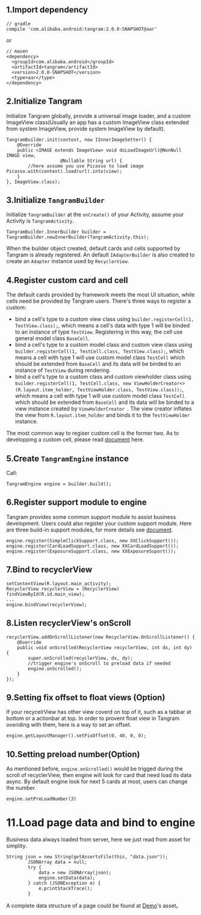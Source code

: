 ## 1.Import dependency

```
// gradle
compile 'com.alibaba.android:tangram:2.0.0-SNAPSHOT@aar'
```

or

```
// maven
<dependency>
  <groupId>com.alibaba.android</groupId>
  <artifactId>tangram</artifactId>
  <version>2.0.0-SNAPSHOT</version>
  <type>aar</type>
</dependency>
```

## 2.Initialize Tangram

Initialize Tangram globally, provide a universal image loader, and a custom ImageView class(Usually an app has a custom ImageView class extended from system ImageView, provide system ImageView by default).

```
TangramBuilder.init(context, new IInnerImageSetter() {
	@Override
	public <IMAGE extends ImageView> void doLoadImageUrl(@NonNull IMAGE view,
                    @Nullable String url) {
		//here assume you use Picasso to load image                		Picasso.with(context).load(url).into(view);
	}
}, ImageView.class);
```

## 3.Initialize ```TangramBuilder```

Initialize ```TangramBuilder``` at the ```onCreate()``` of your Activity, assume your Activity is ```TangramActivity```.

```
TangramBuilder.InnerBuilder builder = TangramBuilder.newInnerBuilder(TangramActivity.this);
```

When the builder object created, default cards and cells supported by Tangram is already registered. An default ```IAdapterBuilder``` is also created to create an ```Adapter``` instance used by ```RecyclerView```.

## 4.Register custom card and cell

The default cards provided by framework meets the most UI situation, while cells need be provided by Tangram users.  There's three ways to register a custom:

+ bind a cell's type to a custom view class using ```builder.registerCell(1, TestView.class);```, which means a cell's data with type 1 will be binded to an instance of type ```TestView```. Registering in this way, the cell use general model class ```BaseCell```.
+ bind a cell's type to a custom model class and custom view class using ```builder.registerCell(1, TestCell.class, TestView.class);```, which means a cell with type 1 will use custom model class ```TestCell``` which should be extended from ```BaseCell``` and its data will be binded to an instance of ```TestView``` during rendering.
+ bind a cell's type to a custom class and custom viewholder class using ```builder.registerCell(1, TestCell.class, new ViewHolderCreator<>(R.layout.item_holder, TestViewHolder.class, TestView.class));```, which means a cell with type 1 will use custom model class ```TestCell``` which should be extended from ```BaseCell``` and its data will be binded to a view instance created by ```ViewHolderCreator ```. The view creator inflates the view from ```R.layout.item_holder``` and binds it to the ```TestViewHolder``` instance.

The most common way to regiser custom cell is the former two. As to developping a custom cell, please read [document]() here.

## 5.Create ```TangramEngine``` instance

Call:

```
TangramEngine engine = builder.build();
```

## 6.Register support module to engine

Tangram provides some common support module to assist business development. Users could also register your custom support module. Here are three build-in support modules, for more details see [document]().

```
engine.register(SimpleClickSupport.class, new XXClickSupport());
engine.register(CardLoadSupport.class, new XXCardLoadSupport());
engine.register(ExposureSupport.class, new XXExposureSuport());
```

## 7.Bind to recyclerView

```
setContentView(R.layout.main_activity);
RecyclerView recyclerView = (RecyclerView) findViewById(R.id.main_view);
...
engine.bindView(recyclerView);
```

## 8.Listen recyclerView's onScroll

```
recyclerView.addOnScrollListener(new RecyclerView.OnScrollListener() {
	@Override
	public void onScrolled(RecyclerView recyclerView, int dx, int dy) {
		super.onScrolled(recyclerView, dx, dy);
		//trigger engine's onScroll to preload data if needed
		engine.onScrolled();
	}
});
```

## 9.Setting fix offset to float views (Option)

If your recycelrView has other view coverd on top of it, such as a tabbar at bottom or a actionbar at top. In order to provent float view in Tangram overiding with them, here is a way to set an offset.

```
engine.getLayoutManager().setFixOffset(0, 40, 0, 0);
```

## 10.Setting preload number(Option)

As mentioned before, ```engine.onScrolled()``` would be trigged during the scroll of recyclerView, then engine will look for card that need load its data async. By default engine look for next 5 cards at most, users can change the number.

```
engine.setPreLoadNumber(3)
```

# 11.Load page data and bind to engine

Business data always loaded from server, here we just read from asset for simplity.

```
String json = new String(getAssertsFile(this, "data.json"));
        JSONArray data = null;
        try {
            data = new JSONArray(json);
            engine.setData(data);
        } catch (JSONException e) {
            e.printStackTrace();
        }
```

A complete data structure of a page could be found at [Demo](https://github.com/alibaba/Tangram-Android/tree/master/examples)'s asset。
